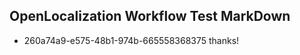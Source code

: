 ## OpenLocalization Workflow Test MarkDown
* 260a74a9-e575-48b1-974b-665558368375 thanks!

<!--HONumber=Jul16_HO4-->


